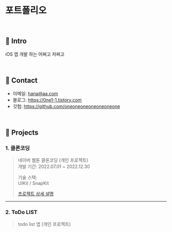 # 포트폴리오

</br>

## :pushpin: Intro
iOS 앱 개발 하는 어쩌고 저쩌고

</br>

## :pushpin: Contact
- 이메일: hana@aa.com
- 블로그: https://0ne1-1.tistory.com
- 깃헙: https://github.com/oneoneoneoneoneoneone

</br>

## :pushpin: Projects
### 1. 클론코딩
>네이버 웹툰 클론코딩 (개인 프로젝트)  
>개발 기간: 2022.07.01 ~ 2022.12.30
>  
>기술 스택:  
>UIKit / SnapKit
>
>[프로젝트 상세 설명](https://github.com/oneoneoneoneoneoneone/portfolio/blob/main/project1.md)
---

### 2. ToDo LIST
>todo list 앱 (개인 프로젝트)  

